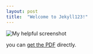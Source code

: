 ```yaml
---
layout: post
title:  "Welcome to Jekyll123!"
---
```


![My helpful screenshot](/_data/123.jpg)

you can [get the PDF](/_data/mydoc.pdf) directly.
